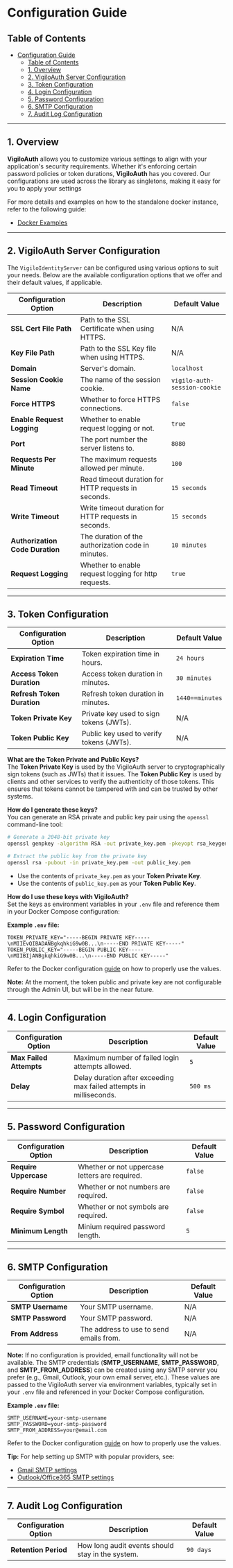 # Configuration Guide

## Table of Contents
- [Configuration Guide](#configuration-guide)
  - [Table of Contents](#table-of-contents)
  - [1. Overview](#1-overview)
  - [2. VigiloAuth Server Configuration](#2-vigiloauth-server-configuration)
  - [3. Token Configuration](#3-token-configuration)
  - [4. Login Configuration](#4-login-configuration)
  - [5. Password Configuration](#5-password-configuration)
  - [6. SMTP Configuration](#6-smtp-configuration)
  - [7. Audit Log Configuration](#7-audit-log-configuration)

---

## 1. Overview

**VigiloAuth** allows you to customize various settings to align with your application's security requirements. Whether it's enforcing certain password policies or token durations, **VigiloAuth** has you covered. Our configurations are used across the library as singletons, making it easy for you to apply your settings

For more details and examples on how to the standalone docker instance, refer to the following guide:
- [Docker Examples](./docker.md)

---

## 2. VigiloAuth Server Configuration

The `VigiloIdentityServer` can be configured using various options to suit your needs. Below are the available configuration options that we offer and their default values, if applicable.

| **Configuration Option**          | **Description**                                         | **Default Value**           |
|-----------------------------------|---------------------------------------------------------|-----------------------------|
| **SSL Cert File Path**            | Path to the SSL Certificate when using HTTPS.           | N/A                         |
| **Key File Path**                 | Path to the SSL Key file when using HTTPS.              | N/A                         |
| **Domain**                        | Server's domain.                                        | `localhost`                 |
| **Session Cookie Name**           | The name of the session cookie.                         | `vigilo-auth-session-cookie`|
| **Force HTTPS**                   | Whether to force HTTPS connections.                     | `false`                     |
| **Enable Request Logging**        | Whether to enable request logging or not.               | `true`                      |
| **Port**                          | The port number the server listens to.                  | `8080`                      |
| **Requests Per Minute**           | The maximum requests allowed per minute.                | `100`                       |
| **Read Timeout**                  | Read timeout duration for HTTP requests in seconds.     | `15 seconds`                |
| **Write Timeout**                 | Write timeout duration for HTTP requests in seconds.    | `15 seconds`                |
| **Authorization Code Duration**   | The duration of the authorization code in minutes.      | `10 minutes`                |
| **Request Logging**               | Whether to enable request logging for http requests.    | `true`                      |


---

## 3. Token Configuration
| **Configuration Option**          | **Description**                                          | **Default Value**               |
|-----------------------------------|----------------------------------------------------------|---------------------------------|
| **Expiration Time**               | Token expiration time in hours.                          | `24 hours`                      |
| **Access Token Duration**         | Access token duration in minutes.                        | `30 minutes`                    |
| **Refresh Token Duration**        | Refresh token duration in minutes.                       | `1440==minutes`                 |
| **Token Private Key**             | Private key used to sign tokens (JWTs).                  | N/A                             |
| **Token Public Key**              | Public key used to verify tokens (JWTs).                 | N/A                             |

**What are the Token Private and Public Keys?**  
The **Token Private Key** is used by the VigiloAuth server to cryptographically sign tokens (such as JWTs) that it issues. The **Token Public Key** is used by clients and other services to verify the authenticity of those tokens. This ensures that tokens cannot be tampered with and can be trusted by other systems.

**How do I generate these keys?**  
You can generate an RSA private and public key pair using the `openssl` command-line tool:
```bash
# Generate a 2048-bit private key
openssl genpkey -algorithm RSA -out private_key.pem -pkeyopt rsa_keygen_bits:2048

# Extract the public key from the private key
openssl rsa -pubout -in private_key.pem -out public_key.pem
```

- Use the contents of `private_key.pem` as your **Token Private Key**.
- Use the contents of `public_key.pem` as your **Token Public Key**.

**How do I use these keys with VigiloAuth?**  
Set the keys as environment variables in your `.env` file and reference them in your Docker Compose configuration:

**Example `.env` file:**
```env
TOKEN_PRIVATE_KEY="-----BEGIN PRIVATE KEY-----\nMIIEvQIBADANBgkqhkiG9w0B...\n-----END PRIVATE KEY-----"
TOKEN_PUBLIC_KEY="-----BEGIN PUBLIC KEY-----\nMIIBIjANBgkqhkiG9w0B...\n-----END PUBLIC KEY-----"
```

Refer to the Docker configuration [guide](../configuration/docker.md) on how to properly use the values.

**Note:**
At the moment, the token public and private key are not configurable through the Admin UI, but will be in the near future.

___

## 4. Login Configuration
| **Configuration Option**          | **Description**                                                     | **Default Value**    |
|-----------------------------------|---------------------------------------------------------------------|----------------------|
| **Max Failed Attempts**           | Maximum number of failed login attempts allowed.                    | `5`                  |
| **Delay**                         | Delay duration after exceeding max failed attempts in milliseconds. | `500 ms`             |

---

## 5. Password Configuration
| **Configuration Option**          | **Description**                                        | **Default Value**    |
|-----------------------------------|--------------------------------------------------------|----------------------|
| **Require Uppercase**             | Whether or not uppercase letters are required.         | `false`              |
| **Require Number**                | Whether or not numbers are required.                   | `false`              |
| **Require Symbol**                | Whether or not symbols are required.                   | `false`              |
| **Minimum Length**                | Minium required password length.                       | `5`                  |

---

## 6. SMTP Configuration
| **Configuration Option**          | **Description**                                       | **Default Value**      |
|-----------------------------------|-------------------------------------------------------|------------------------|
| **SMTP Username**                 | Your SMTP username.                                   | N/A                    |
| **SMTP Password**                 | Your SMTP password.                                   | N/A                    |
| **From Address**                  | The address to use to send emails from.               | N/A                    |

**Note:** 
If no configuration is provided, email functionality will not be available.
The SMTP credentials (**SMTP_USERNAME**, **SMTP_PASSWORD**, and **SMTP_FROM_ADDRESS**) can be created using any SMTP server you prefer (e.g., Gmail, Outlook, your own email server, etc.).
These values are passed to the VigiloAuth server via environment variables, typically set in your `.env` file and referenced in your Docker Compose configuration.

**Example `.env` file:**
```env
SMTP_USERNAME=your-smtp-username
SMTP_PASSWORD=your-smtp-password
SMTP_FROM_ADDRESS=your@email.com
```

Refer to the Docker configuration [guide](../configuration/docker.md) on how to properly use the values.

**Tip:**
For help setting up SMTP with popular providers, see:
- [Gmail SMTP settings](https://support.google.com/mail/answer/7126229?hl=en)  
- [Outlook/Office365 SMTP settings](https://support.microsoft.com/en-us/office/pop-imap-and-smtp-settings-for-outlook-com-d088b986-291d-42b8-9564-9c414e2aa040)

---

## 7. Audit Log Configuration
| **Configuration Option**          | **Description**                                       | **Default Value**      |
|-----------------------------------|-------------------------------------------------------|------------------------|
| **Retention Period**              | How long audit events should stay in the system.      | `90 days`              |